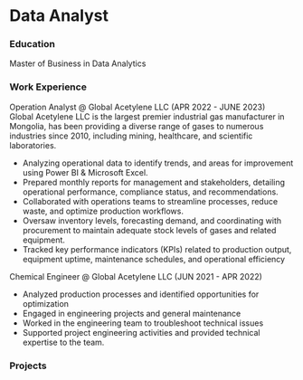 # Data Analyst

### Education
Master of Business in Data Analytics

### Work Experience 
Operation Analyst @ Global Acetylene LLC (APR 2022 - JUNE 2023)     
Global Acetylene LLC is the largest premier industrial gas manufacturer in Mongolia, has been providing a
diverse range of gases to numerous industries since 2010, including mining, healthcare, and scientific
laboratories.                                
- Analyzing operational data to identify trends, and areas for improvement using Power BI & Microsoft Excel.
- Prepared monthly reports for management and stakeholders, detailing operational performance,
 compliance status, and recommendations. 
- Collaborated with operations teams to streamline processes, reduce waste, and optimize production
 workflows.
- Oversaw inventory levels, forecasting demand, and coordinating with procurement to maintain
 adequate stock levels of gases and related equipment.
- Tracked key performance indicators (KPIs) related to production output, equipment uptime,
 maintenance schedules, and operational efficiency

Chemical Engineer @ Global Acetylene LLC (JUN 2021 - APR 2022)
- Analyzed production processes and identified opportunities for optimization
- Engaged in engineering projects and general maintenance
- Worked in the engineering team to troubleshoot technical issues 
- Supported project engineering activities and provided technical expertise to the team.

### Projects
